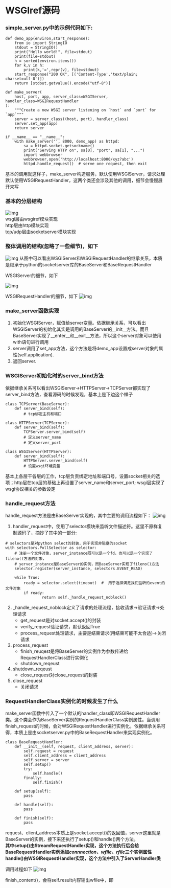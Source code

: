 # WSGIref源码
### simple_server.py中的示例代码如下:
```
def demo_app(environ,start_response):
    from io import StringIO
    stdout = StringIO()
    print("Hello world!", file=stdout)
    print(file=stdout)
    h = sorted(environ.items())
    for k,v in h:
        print(k,'=',repr(v), file=stdout)
    start_response("200 OK", [('Content-Type','text/plain; charset=utf-8')])
    return [stdout.getvalue().encode("utf-8")]

def make_server(
    host, port, app, server_class=WSGIServer, handler_class=WSGIRequestHandler
):
    """Create a new WSGI server listening on `host` and `port` for `app`"""
    server = server_class((host, port), handler_class)
    server.set_app(app)
    return server

if __name__ == "__name__":
    with make_server('', 8000, demo_app) as httpd:
        sa = httpd.socket.getsockname()
        print("Serving HTTP on", sa[0], "port", sa[1], "...")
        import webbrowser
        webbrowser.open('http://localhost:8000/xyz?abc')
        httpd.handle_request()  # serve one request, then exit
```
基本的调用就这样子，make\_server构造服务，默认使用WSGIServer，请求处理默认使用WSGIRequestHandler，这两个类还会涉及其他的调用，细节会慢慢展开来写  

### 基本的分层结构
![img](https://read-code.oss-cn-beijing.aliyuncs.com/Snip20210207_9.png)  
wsgi层由wsgiref模块实现  
http层由http模块实现  
tcp/udp层由socketserver模块实现

### 整体调用的结构(忽略了一些细节)，如下
![img](https://read-code.oss-cn-beijing.aliyuncs.com/wsgiref.png)
从图中可以看出WSGIServer和WSGIRequestHandler的继承关系，本质是继承于python的socketserver库的BaseServer和BaseRequestHandler


WSGIServer的细节，如下

![img](https://read-code.oss-cn-beijing.aliyuncs.com/Snip20210205_2.png)

WSGIRequestHandler的细节，如下
![img](https://read-code.oss-cn-beijing.aliyuncs.com/20210205150015.png)

### make\_server函数实现

1. 初始化WSGIServer，赋值给server变量。依据继承关系，可以看出WSGIServer的初始化其实是调用的BaseServer的\_\_init\_\_方法。而且BaseServer实现了\_\_enter\_\_和\_\_exit\_\_方法，所以这个server对象可以使用with语句进行调用
2. server调用了set\_app方法，这个方法是将demo\_app设置成server对象的属性(self.application).
3. 返回server.  

### WSGIServer初始化时的server_bind方法
依据继承关系可以看出WSGIServer->HTTPServer->TCPServer都实现了server\_bind方法，查看源码的时候发现，基本上是下边这个样子   

```
class TCPServer(BaseServer):
    def server_bind(self):
        # tcp绑定主机和端口

class HTTPServer(TCPServer):
    def server_bind(self):
        TCPServer.server_bind(self)
        # 定义server_name
        # 定义server_port

class WSGIServer(HTTPServer):
    def server_bind(self):
        HTTPServer.server_bind(self)
        # 设置wsgi环境变量
```
基本上各层干各层的工作，tcp层负责绑定地址和端口号，设置socket相关的选项；http层在tcp层的基础上再设置了server\_name和server\_port; wsgi层实现了wsgi协议相关的参数设定

### handle\_request方法
handle_request方法是由BaseServer实现的，其中主要的调用流程如下： 
![img](https://read-code.oss-cn-beijing.aliyuncs.com/Snip20210207_7.png)  
1. handler\_request中，使用了selector模块来监听文件描述符。这里不原样复制源码了，摘抄了其中的一部分:  

```
# selectors是对python select的封装，用于实现非阻塞的socket
with selectors.PollSelector as selector:
    # 注册一个文件对象，server_instance既可以是一个fd，也可以是一个实现了fileno()方法的对象，
    # server_instance是BaseServer的实例，而BaseServer实现了fileno()方法
    selector.register(server_instance, selectors.EVENT_READ)
    
    while True:
        ready = selector.select(timeout)  #  用于选择满足我们监听的event的文件对象
        if ready:
                return self._handle_request_noblock()
```
2. \_handle\_request\_noblock定义了请求的处理流程，接收请求->验证请求->处理请求
    * get\_request是对socket.accept()的封装
    * verify\_request验证请求，默认返回True
    * process\_request处理请求，主要是结束请求(用结束可能不太合适)->关闭请求
3. process\_request
    * finish\_reuqest是将BaseServer的实例作为参数传递给RequestHandlerClass进行实例化
    * shutdown\_reqeust
4. shutdown\_reqeust
    * close_request对close\_request的封装
5. close\_request 
    * 关闭请求  


### RequestHandlerClass实例化的时候发生了什么
make_server函数中传入了一个默认的handler\_class即WSGIRequestHandler类。这个类会作为BaseServer实例的RequestHandlerClass实例属性。当调用finish\_request的时候，会对WSGIRequestHandler进行实例化，依据继承关系可得，本质上是由socketserver.py中的BaseRequestHandler来实现实例化。

```
class BaseRequestHandler:
    def __init__(self, request, client_address, server):
        self.request = request
        self.client_address = client_address
        self.server = server
        self.setup()
        try:
            self.handle()
        finally:
            self.finish()
            
    def setup(self):
        pass

    def handle(self):
        pass

    def finish(self):
        pass
```
request、client_address本质上是socket.accept()的返回值，server这里就是BaseServer的实例，接下来还执行了setup()和handle()两个方法。  
**其中setup()由StreamRequestHandler实现，这个方法执行后会给BaseRequestHandler实例添加*connnection、wfile、rfile*三个实例属性**  
**handle()由WSGIRequestHandler实现，这个方法中引入了ServerHandler类**    

调用过程如下
![img](https://read-code.oss-cn-beijing.aliyuncs.com/Snip20210207_10.png)

finish\_content()，会将self.result内容输出wfile中，即
